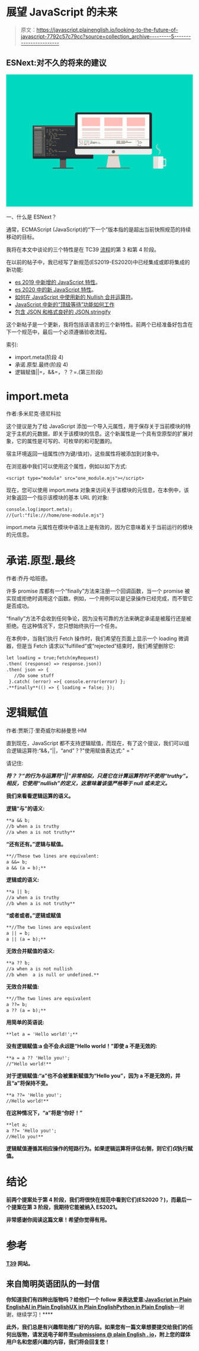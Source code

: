 # 展望 JavaScript 的未来

> 原文：<https://javascript.plainenglish.io/looking-to-the-future-of-javascript-7792c57c79cc?source=collection_archive---------5----------------------->

## ESNext:对不久的将来的建议

![](img/9e9349dc2d5dcf9d8697ee1df373a0fb.png)

一、什么是 ESNext？

通常，ECMAScript (JavaScript)的“下一个”版本指的是超出当前快照规范的持续移动的目标。

我将在本文中谈论的三个特性是在 TC39 [流程](https://tc39.es/process-document/)的第 3 和第 4 阶段。

在以前的帖子中，我已经写了新规范(ES2019-ES2020)中已经集成或即将集成的新功能:

*   [es 2019 中新增的 JavaScript 特性](https://medium.com/javascript-in-plain-english/javascript-es2019-es10-in-a-nutshell-cae6f7524519?source=your_stories_page---------------------------)。
*   [es 2020 中的新 JavaScript 特性](https://medium.com/javascript-in-plain-english/new-javascript-features-in-es2020-c2d76acf9c5a?source=your_stories_page---------------------------)。
*   [如何在 JavaScript 中使用新的 Nullish 合并运算符](https://medium.com/javascript-in-plain-english/nullish-coalescing-operator-for-javascript-8f502b970ba8?source=your_stories_page---------------------------)。
*   [JavaScript 中新的“顶级等待”功能如何工作](https://medium.com/javascript-in-plain-english/javascript-top-level-await-in-a-nutshell-4e352b3fc8c8?source=your_stories_page---------------------------)
*   [包含 JSON 和格式良好的 JSON.stringify](https://medium.com/javascript-in-plain-english/subsume-json-and-well-formed-json-stringify-323f70c9dc36?source=your_stories_page---------------------------)

这个新帖子是一个更新，我将包括该语言的三个新特性。前两个已经准备好包含在下一个规范中，最后一个必须遵循验收流程。

索引:

*   import.meta(阶段 4)
*   承诺.原型.最终(阶段 4)
*   逻辑赋值||=，&&=，？？=.(第三阶段)

# import.meta

作者:多米尼克·德尼科拉

这个提议是为了给 JavaScript 添加一个导入元属性，用于保存关于当前模块的特定于主机的元数据，即关于该模块的信息。这个新属性是一个具有空原型的扩展对象，它的属性是可写的、可枚举的和可配置的。

宿主环境返回一组属性(作为键/值对)，这些属性将被添加到对象中。

在浏览器中我们可以使用这个属性，例如以如下方式:

```
<script type="module" src="one_module.mjs"></script>
```

现在，您可以使用 import.meta 对象来访问关于该模块的元信息，在本例中，该对象返回一个指示该模块的基本 URL 的对象:

```
console.log(import.meta);
//{url:"file:///home/one-module.mjs"}
```

import.meta 元属性在模块中语法上是有效的，因为它意味着关于当前运行的模块的元信息。

# 承诺.原型.最终

作者:乔丹·哈班德。

许多 promise 库都有一个“finally”方法来注册一个回调函数，当一个 promise 被实现或拒绝时调用这个函数。例如，一个用例可以是记录操作已经完成，而不管它是否成功。

“finally”方法不会收到任何争论，因为没有可靠的方法来确定承诺是被履行还是被拒绝。在这种情况下，您只想始终执行一个任务。

在本例中，当我们执行 Fetch 操作时，我们希望在页面上显示一个 loading 微调器，但是当 Fetch 请求以“fulfilled”或“rejected”结束时，我们希望删除它:

```
let loading = true;fetch(myRequest)
.then( (response) => response.json))
.then( json => { 
   //Do some stuff
 }.catch( (error) =>{ console.error(error) }; 
.**finally**(() => { loading = false; });
```

# 逻辑赋值

作者:贾斯汀·里奇威尔和赫曼思·HM

直到现在，JavaScript 都不支持逻辑赋值，而现在，有了这个提议，我们可以组合逻辑运算符:“&&，”||，“and”？?"使用赋值表达式:" = "

请记住:

*[](https://medium.com/javascript-in-plain-english/nullish-coalescing-operator-for-javascript-8f502b970ba8)**符？？“的行为与运算符“||”非常相似，只是它在计算运算符时不使用“truthy”。相反，它使用“nullish”的定义，这意味着该值严格等于 null 或未定义。***

**我们来看看逻辑运算的语义。**

****逻辑“与”的语义:****

```
**a && b;
//b when a is truthy
//a when a is not truthy**
```

**“还有还有。”逻辑与赋值。**

```
**//These two lines are equivalent:
a &&= b;
a && (a = b);**
```

****逻辑或的语义:****

```
**a || b;
//a when a is truthy
//b when a is not truthy**
```

**“或者或者。”逻辑或赋值**

```
**//The two lines are equivalent
a || = b;
a || (a = b);**
```

****无效合并赋值的语义:****

```
**a ?? b;
//a when a is not nullish
//b when  a is null or undefined.**
```

**无效合并赋值:**

```
**//The two lines are equivalent
a ??= b;
a ?? (a = b);**
```

**用简单的英语说:**

```
**let a = 'Hello world!';**
```

**没有逻辑赋值:a 会不会*永远*是“Hello world！”即使 a 不是无效的:**

```
**a = a ?? 'Hello you!';
//"Hello world!**
```

**对于逻辑赋值:“a”也不会被重新赋值为“Hello you”，因为 a 不是无效的，并且“a”将保持不变。**

```
**a ??= 'Hello you!';
//Hello world!**
```

**在这种情况下，“a”将是“你好！”**

```
**let a;
a ??= 'Hello you!';
//Hello you!**
```

**逻辑赋值遵循其相应操作的短路行为。如果逻辑运算将评估右侧，则它们*仅*执行赋值。**

# **结论**

**前两个提案处于第 4 阶段，我们将很快在规范中看到它们(ES2020？)，而最后一个提案在第 3 阶段，我期待它能被纳入 ES2021。**

**非常感谢你阅读这篇文章！希望你觉得有用。**

# **参考**

**[T39](https://www.ecma-international.org/memento/tc39.htm) 网站。**

## **来自简明英语团队的一封信**

**你知道我们有四种出版物吗？给他们一个 follow 来表达爱意:[**JavaScript in Plain English**](https://medium.com/javascript-in-plain-english)[**AI in Plain English**](https://medium.com/ai-in-plain-english)[**UX in Plain English**](https://medium.com/ux-in-plain-english)[**Python in Plain English**](https://medium.com/python-in-plain-english)**—谢谢，继续学习！****

****此外，我们总是有兴趣帮助推广好的内容。如果您有一篇文章想要提交给我们的任何出版物，请发送电子邮件至[**submissions @ plain English . io**](mailto:submissions@plainenglish.io)**，附上您的媒体用户名和您感兴趣的内容，我们将会回复您！******